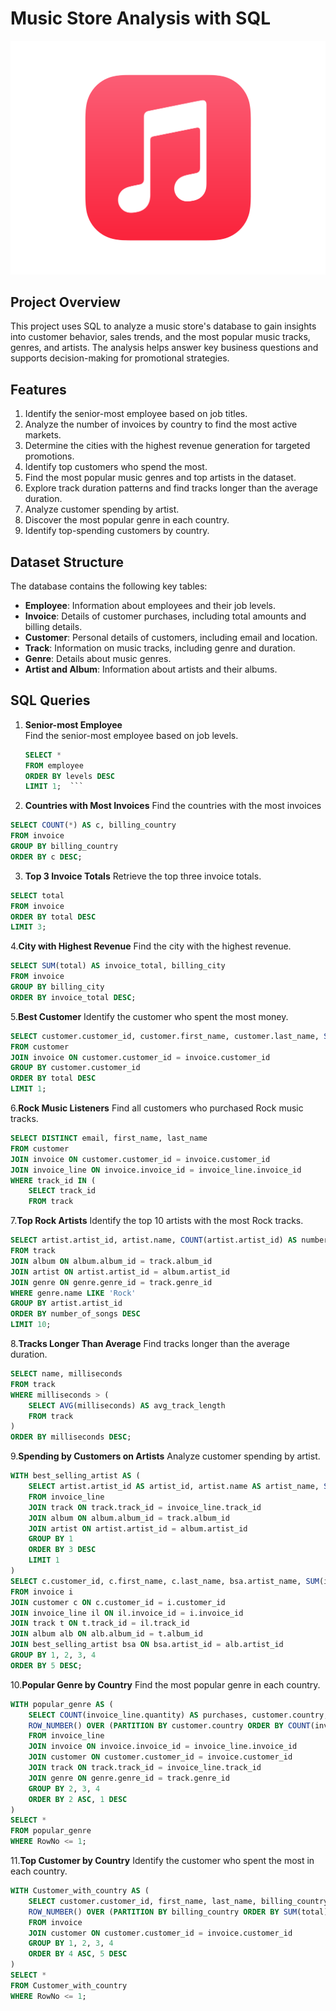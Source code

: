 # Music Store Analysis with SQL  
![Music Logo](https://raw.githubusercontent.com/97rahulray/Music-store-analysis-with-SQL-/main/Apple%20Music%20App.png)


## Project Overview  
This project uses SQL to analyze a music store's database to gain insights into customer behavior, sales trends, and the most popular music tracks, genres, and artists. The analysis helps answer key business questions and supports decision-making for promotional strategies.  

## Features  
1. Identify the senior-most employee based on job titles.  
2. Analyze the number of invoices by country to find the most active markets.  
3. Determine the cities with the highest revenue generation for targeted promotions.  
4. Identify top customers who spend the most.  
5. Find the most popular music genres and top artists in the dataset.  
6. Explore track duration patterns and find tracks longer than the average duration.  
7. Analyze customer spending by artist.  
8. Discover the most popular genre in each country.  
9. Identify top-spending customers by country.  

## Dataset Structure  
The database contains the following key tables:  
- **Employee**: Information about employees and their job levels.  
- **Invoice**: Details of customer purchases, including total amounts and billing details.  
- **Customer**: Personal details of customers, including email and location.  
- **Track**: Information on music tracks, including genre and duration.  
- **Genre**: Details about music genres.  
- **Artist and Album**: Information about artists and their albums.  

## SQL Queries  

1. **Senior-most Employee**  
   Find the senior-most employee based on job levels.  

   ```sql
   SELECT * 
   FROM employee 
   ORDER BY levels DESC 
   LIMIT 1;  ```

2. **Countries with Most Invoices**
    Find the countries with the most invoices
   
```sql
SELECT COUNT(*) AS c, billing_country 
FROM invoice 
GROUP BY billing_country 
ORDER BY c DESC;
```
3.  **Top 3 Invoice Totals**
   Retrieve the top three invoice totals.

```sql
SELECT total 
FROM invoice 
ORDER BY total DESC 
LIMIT 3;  
```
4.**City with Highest Revenue**
Find the city with the highest revenue.

```sql
SELECT SUM(total) AS invoice_total, billing_city 
FROM invoice 
GROUP BY billing_city 
ORDER BY invoice_total DESC;  
```
5.**Best Customer**
Identify the customer who spent the most money.

```sql
SELECT customer.customer_id, customer.first_name, customer.last_name, SUM(invoice.total) AS total 
FROM customer 
JOIN invoice ON customer.customer_id = invoice.customer_id 
GROUP BY customer.customer_id 
ORDER BY total DESC 
LIMIT 1;  
```
6.**Rock Music Listeners**
Find all customers who purchased Rock music tracks.

```sql
SELECT DISTINCT email, first_name, last_name 
FROM customer 
JOIN invoice ON customer.customer_id = invoice.customer_id 
JOIN invoice_line ON invoice.invoice_id = invoice_line.invoice_id 
WHERE track_id IN ( 
    SELECT track_id 
    FROM track 
```
7.**Top Rock Artists**
Identify the top 10 artists with the most Rock tracks.

```sql
SELECT artist.artist_id, artist.name, COUNT(artist.artist_id) AS number_of_songs 
FROM track 
JOIN album ON album.album_id = track.album_id 
JOIN artist ON artist.artist_id = album.artist_id 
JOIN genre ON genre.genre_id = track.genre_id 
WHERE genre.name LIKE 'Rock' 
GROUP BY artist.artist_id 
ORDER BY number_of_songs DESC 
LIMIT 10;  

```
8.**Tracks Longer Than Average**
Find tracks longer than the average duration.

```sql
SELECT name, milliseconds 
FROM track 
WHERE milliseconds > ( 
    SELECT AVG(milliseconds) AS avg_track_length 
    FROM track 
) 
ORDER BY milliseconds DESC;  

```
9.**Spending by Customers on Artists**
Analyze customer spending by artist.

```sql
WITH best_selling_artist AS ( 
    SELECT artist.artist_id AS artist_id, artist.name AS artist_name, SUM(invoice_line.unit_price * invoice_line.quantity) AS total_sales 
    FROM invoice_line 
    JOIN track ON track.track_id = invoice_line.track_id 
    JOIN album ON album.album_id = track.album_id 
    JOIN artist ON artist.artist_id = album.artist_id 
    GROUP BY 1 
    ORDER BY 3 DESC 
    LIMIT 1 
) 
SELECT c.customer_id, c.first_name, c.last_name, bsa.artist_name, SUM(il.unit_price * il.quantity) AS amount_spent 
FROM invoice i 
JOIN customer c ON c.customer_id = i.customer_id 
JOIN invoice_line il ON il.invoice_id = i.invoice_id 
JOIN track t ON t.track_id = il.track_id 
JOIN album alb ON alb.album_id = t.album_id 
JOIN best_selling_artist bsa ON bsa.artist_id = alb.artist_id 
GROUP BY 1, 2, 3, 4 
ORDER BY 5 DESC;  
```
10.**Popular Genre by Country**
Find the most popular genre in each country.

```sql
WITH popular_genre AS ( 
    SELECT COUNT(invoice_line.quantity) AS purchases, customer.country, genre.name, genre.genre_id, 
    ROW_NUMBER() OVER (PARTITION BY customer.country ORDER BY COUNT(invoice_line.quantity) DESC) AS RowNo 
    FROM invoice_line 
    JOIN invoice ON invoice.invoice_id = invoice_line.invoice_id 
    JOIN customer ON customer.customer_id = invoice.customer_id 
    JOIN track ON track.track_id = invoice_line.track_id 
    JOIN genre ON genre.genre_id = track.genre_id 
    GROUP BY 2, 3, 4 
    ORDER BY 2 ASC, 1 DESC 
) 
SELECT * 
FROM popular_genre 
WHERE RowNo <= 1;  
```
11.**Top Customer by Country**
Identify the customer who spent the most in each country.

```sql
WITH Customer_with_country AS ( 
    SELECT customer.customer_id, first_name, last_name, billing_country, SUM(total) AS total_spending, 
    ROW_NUMBER() OVER (PARTITION BY billing_country ORDER BY SUM(total) DESC) AS RowNo 
    FROM invoice 
    JOIN customer ON customer.customer_id = invoice.customer_id 
    GROUP BY 1, 2, 3, 4 
    ORDER BY 4 ASC, 5 DESC 
) 
SELECT * 
FROM Customer_with_country 
WHERE RowNo <= 1;  
```










